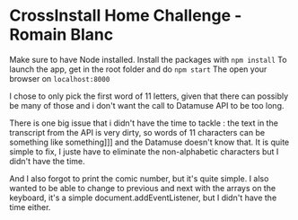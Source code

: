 # CrossInstall Home Challenge - Romain Blanc

Make sure to have Node installed.
Install the packages with `npm install`
To launch the app, get in the root folder and do `npm start`
The open your browser on `localhost:8000`

I chose to only pick the first word of 11 letters, given that there can possibly be many of those and i don't want the call to Datamuse API to be too long.

There is one big issue that i didn't have the time to tackle : the text in the transcript from the API is very dirty, so words of 11 characters can be something like something]]] and the Datamuse doesn't know that.
It is quite simple to fix, I juste have to eliminate the non-alphabetic characters but I didn't have the time.

And I also forgot to print the comic number, but it's quite simple.
I also wanted to be able to change to previous and next with the arrays on the keyboard, it's a simple document.addEventListener, but I didn't have the time either.
